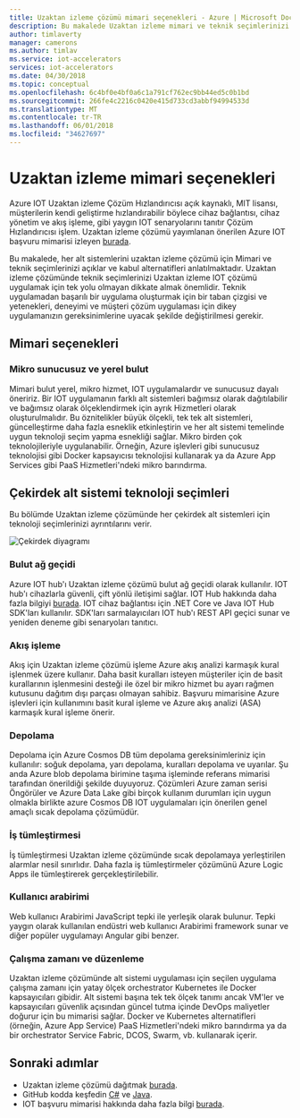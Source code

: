```yaml
---
title: Uzaktan izleme çözümü mimari seçenekleri - Azure | Microsoft Docs
description: Bu makalede Uzaktan izleme mimari ve teknik seçimlerinizi
author: timlaverty
manager: camerons
ms.author: timlav
ms.service: iot-accelerators
services: iot-accelerators
ms.date: 04/30/2018
ms.topic: conceptual
ms.openlocfilehash: 6c4bf0e4bf0a6c1a791cf762ec9bb44ed5c0b1bd
ms.sourcegitcommit: 266fe4c2216c0420e415d733cd3abbf94994533d
ms.translationtype: MT
ms.contentlocale: tr-TR
ms.lasthandoff: 06/01/2018
ms.locfileid: "34627697"
---
```

# <a name="remote-monitoring-architectural-choices"></a>Uzaktan izleme mimari seçenekleri

Azure IOT Uzaktan izleme Çözüm Hızlandırıcısı açık kaynaklı, MIT lisansı, müşterilerin kendi geliştirme hızlandırabilir böylece cihaz bağlantısı, cihaz yönetim ve akış işleme, gibi yaygın IOT senaryolarını tanıtır Çözüm Hızlandırıcısı işlem.  Uzaktan izleme çözümü yayımlanan önerilen Azure IOT başvuru mimarisi izleyen [burada](https://aka.ms/iotrefarchitecture).  

Bu makalede, her alt sistemlerini uzaktan izleme çözümü için Mimari ve teknik seçimlerinizi açıklar ve kabul alternatifleri anlatılmaktadır.  Uzaktan izleme çözümünde teknik seçimlerinizi Uzaktan izleme IOT çözümü uygulamak için tek yolu olmayan dikkate almak önemlidir.  Teknik uygulamadan başarılı bir uygulama oluşturmak için bir taban çizgisi ve yetenekleri, deneyimi ve müşteri çözüm uygulaması için dikey uygulamanızın gereksinimlerine uyacak şekilde değiştirilmesi gerekir.

## <a name="architectural-choices"></a>Mimari seçenekleri

### <a name="microservices-serverless-and-cloud-native"></a>Mikro sunucusuz ve yerel bulut

Mimari bulut yerel, mikro hizmet, IOT uygulamalardır ve sunucusuz dayalı öneririz.  Bir IOT uygulamanın farklı alt sistemleri bağımsız olarak dağıtılabilir ve bağımsız olarak ölçeklendirmek için ayrık Hizmetleri olarak oluşturulmalıdır.  Bu öznitelikler büyük ölçekli, tek tek alt sistemleri, güncelleştirme daha fazla esneklik etkinleştirin ve her alt sistemi temelinde uygun teknoloji seçim yapma esnekliği sağlar.  Mikro birden çok teknolojileriyle uygulanabilir. Örneğin, Azure işlevleri gibi sunucusuz teknolojisi gibi Docker kapsayıcısı teknolojisi kullanarak ya da Azure App Services gibi PaaS Hizmetleri'ndeki mikro barındırma.

## <a name="core-subsystem-technology-choices"></a>Çekirdek alt sistemi teknoloji seçimleri

Bu bölümde Uzaktan izleme çözümünde her çekirdek alt sistemleri için teknoloji seçimlerinizi ayrıntılarını verir.

![Çekirdek diyagramı](./media/iot-accelerators-remote-monitoring-architectural-choices/subsystem.png) 

### <a name="cloud-gateway"></a>Bulut ağ geçidi
Azure IOT hub'ı Uzaktan izleme çözümü bulut ağ geçidi olarak kullanılır.  IOT hub'ı cihazlarla güvenli, çift yönlü iletişimi sağlar. IOT Hub hakkında daha fazla bilgiyi [burada](https://azure.microsoft.com/services/iot-hub/). IOT cihaz bağlantısı için .NET Core ve Java IOT Hub SDK'ları kullanılır.  SDK'ları sarmalayıcıları IOT hub'ı REST API geçici sunar ve yeniden deneme gibi senaryoları tanıtıcı.

### <a name="stream-processing"></a>Akış işleme
Akış için Uzaktan izleme çözümü işleme Azure akış analizi karmaşık kural işlenmek üzere kullanır.  Daha basit kuralları isteyen müşteriler için de basit kurallarının işlenmesini desteği ile özel bir mikro hizmet bu ayarı rağmen kutusunu dağıtım dışı parçası olmayan sahibiz. Başvuru mimarisine Azure işlevleri için kullanımını basit kural işleme ve Azure akış analizi (ASA) karmaşık kural işleme önerir.  

### <a name="storage"></a>Depolama
Depolama için Azure Cosmos DB tüm depolama gereksinimleriniz için kullanılır: soğuk depolama, yarı depolama, kuralları depolama ve uyarılar. Şu anda Azure blob depolama birimine taşıma işleminde referans mimarisi tarafından önerildiği şekilde duyuyoruz.  Çözümleri Azure zaman serisi Öngörüler ve Azure Data Lake gibi birçok kullanım durumları için uygun olmakla birlikte azure Cosmos DB IOT uygulamaları için önerilen genel amaçlı sıcak depolama çözümüdür.

### <a name="business-integration"></a>İş tümleştirmesi
İş tümleştirmesi Uzaktan izleme çözümünde sıcak depolamaya yerleştirilen alarmlar nesil sınırlıdır. Daha fazla iş tümleştirmeler çözümünü Azure Logic Apps ile tümleştirerek gerçekleştirilebilir.

### <a name="user-interface"></a>Kullanıcı arabirimi
Web kullanıcı Arabirimi JavaScript tepki ile yerleşik olarak bulunur.  Tepki yaygın olarak kullanılan endüstri web kullanıcı Arabirimi framework sunar ve diğer popüler uygulamayı Angular gibi benzer.  

### <a name="runtime-and-orchestration"></a>Çalışma zamanı ve düzenleme
Uzaktan izleme çözümünde alt sistemi uygulaması için seçilen uygulama çalışma zamanı için yatay ölçek orchestrator Kubernetes ile Docker kapsayıcıları gibidir.  Alt sistemi başına tek tek ölçek tanımı ancak VM'ler ve kapsayıcıları güvenlik açısından güncel tutma içinde DevOps maliyetler doğurur için bu mimarisi sağlar.  Docker ve Kubernetes alternatifleri (örneğin, Azure App Service) PaaS Hizmetleri'ndeki mikro barındırma ya da bir orchestrator Service Fabric, DCOS, Swarm, vb. kullanarak içerir.

## <a name="next-steps"></a>Sonraki adımlar
* Uzaktan izleme çözümü dağıtmak [burada](https://www.azureiotsolutions.com/).
* GitHub kodda keşfedin [C#](https://github.com/Azure/azure-iot-pcs-remote-monitoring-dotnet/) ve [Java](https://github.com/Azure/azure-iot-pcs-remote-monitoring-java/).  
* IOT başvuru mimarisi hakkında daha fazla bilgi [burada](https://aka.ms/iotrefarchitecture).
